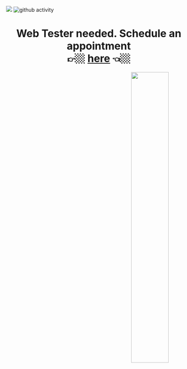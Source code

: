 ![](https://komarev.com/ghpvc/?username=yuuchin&style=plastic&color=blue&label=TOTAL+VIEWS)
![github activity](https://github.com/yuuchin/yuuchin/blob/main/img/Capture.JPG)

<span align="center">
  <h1> Web Tester needed. Schedule an appointment <br>
  👉🏼 <a href="https://calendly.com/yuuchin/45min" target="_blank">here</a> 👈🏼
  </h1>
  
  <img align="right" width="45%" src="https://github.com/yuuchin/yuuchin/blob/main/img/Web%20Tester%20needed%20v2.jpg">
